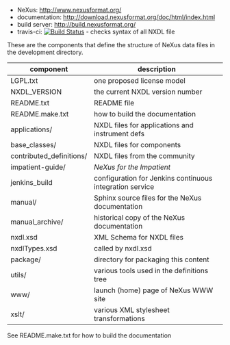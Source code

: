 * NeXus: http://www.nexusformat.org/
* documentation: http://download.nexusformat.org/doc/html/index.html
* build server: http://build.nexusformat.org/
* travis-ci: [![Build Status](https://travis-ci.org/nexusformat/definitions.svg)](https://travis-ci.org/nexusformat/definitions) - checks syntax of all NXDL file

These are the components that define the structure of NeXus data files 
in the development directory.

component                   | description
----------------------------|------------------------
LGPL.txt                    | one proposed license model
NXDL_VERSION                | the current NXDL version number
README.txt                  | README file
README.make.txt             | how to build the documentation
applications/               | NXDL files for applications and instrument defs
base_classes/               | NXDL files for components
contributed_definitions/    | NXDL files from the community
impatient-guide/            | *NeXus for the Impatient*
jenkins_build               | configuration for Jenkins continuous integration service
manual/                     | Sphinx source files for the NeXus documentation
manual_archive/             | historical copy of the NeXus documentation
nxdl.xsd                    | XML Schema for NXDL files
nxdlTypes.xsd               | called by nxdl.xsd
package/                    | directory for packaging this content
utils/                      | various tools used in the definitions tree
www/                        | launch (home) page of NeXus WWW site
xslt/                       | various XML stylesheet transformations

See README.make.txt for how to build the documentation

